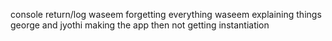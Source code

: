 console return/log
waseem forgetting everything
waseem explaining things
george and jyothi making the app then not getting instantiation

